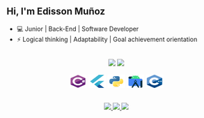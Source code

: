   <h2>
		Hi, I'm Edisson Muñoz
	</h2>
	<ul>
		<li>
			<g-emoji class="g-emoji" alias="computer" fallback-src="https://github.githubassets.com/images/icons/emoji/unicode/1f4bb.png">💻</g-emoji>
			 Junior | Back-End | Software Developer 
		</li>
		<li>
			<g-emoji class="g-emoji" alias="zap" fallback-src="https://github.githubassets.com/images/icons/emoji/unicode/26a1.png">⚡</g-emoji>
			 Logical thinking | Adaptability | Goal achievement orientation
		</li>
	</ul>
<br>
<div align="center">
  <img height="180em" src="https://github-readme-stats.vercel.app/api?username=edianmu&show_icons=true&theme=rose_pine&include_all_commits=true&count_private=true"/>
  <img height="180em" src="https://github-readme-stats.vercel.app/api/top-langs/?username=edianmu&layout=compact&langs_count=7&theme=rose_pine"/>
</div>
<div style="display: inline_block"><br> <div align="center">
	<img align="center" alt="C#" height="30" width="40" src="https://raw.githubusercontent.com/devicons/devicon/master/icons/csharp/csharp-original.svg">
	<img align="center" alt="Flutter" height="30" width="40" src="https://raw.githubusercontent.com/devicons/devicon/master/icons/flutter/flutter-original.svg">
	<img align="center" alt="Python" height="30" width="40" src="https://raw.githubusercontent.com/devicons/devicon/master/icons/python/python-original.svg">
	<img align="center" alt="AndroidStudio" height="30" width="40" src="https://raw.githubusercontent.com/devicons/devicon/master/icons/androidstudio/androidstudio-original.svg">
  <img align="center" alt="C++" height="30" width="40" src="https://raw.githubusercontent.com/devicons/devicon/master/icons/cplusplus/cplusplus-original.svg">
</div>
	<br>
  <br>
<div align="center">
  <a href="https://www.linkedin.com/in/edimunoz/" target="_blank"><img src="https://img.shields.io/badge/-LinkedIn-%230077B5?style=for-the-badge&logo=linkedin&logoColor=white" target="_blank">
	</a> 
  <a href = "mailto:edianmuvi@gmail.com"><img src="https://img.shields.io/badge/-Gmail-%23333?style=for-the-badge&logo=gmail&logoColor=white" target="_blank">
	</a>
  <a href="https://www.instagram.com/edianmu/" target="_blank"><img src="https://img.shields.io/badge/-Instagram-%23E4405F?style=for-the-badge&logo=instagram&logoColor=white" target="_blank">
	</a>
